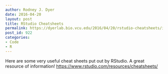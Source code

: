 ```yaml
---
author: Rodney J. Dyer
date: 2016-04-20
layout: post
title: RStudio Cheatsheets
permalink: https://dyerlab.bio.vcu.edu/2016/04/20/rstudio-cheatsheets/index.html
post_id: 922
categories: 
- Code
- R
---
```

Here are some very useful cheat sheets put out by RStudio. A great resource of information!
https://www.rstudio.com/resources/cheatsheets/
 
